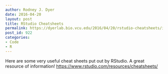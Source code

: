 ```yaml
---
author: Rodney J. Dyer
date: 2016-04-20
layout: post
title: RStudio Cheatsheets
permalink: https://dyerlab.bio.vcu.edu/2016/04/20/rstudio-cheatsheets/index.html
post_id: 922
categories: 
- Code
- R
---
```

Here are some very useful cheat sheets put out by RStudio. A great resource of information!
https://www.rstudio.com/resources/cheatsheets/
 
